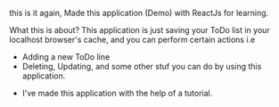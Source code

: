 this is it again,
Made this application (Demo) with ReactJs for learning.

What this is about?
This application is just saving your ToDo list in your localhost browser's cache, and you can perform certain actions i.e
- Adding a new ToDo line
- Deleting, Updating, and some other stuf you can do by using this application.

* I've made this application with the help of a tutorial.
